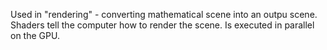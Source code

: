 Used in "rendering" - converting mathematical scene into an outpu scene. Shaders tell the computer how to render the scene. Is executed in parallel on the GPU.